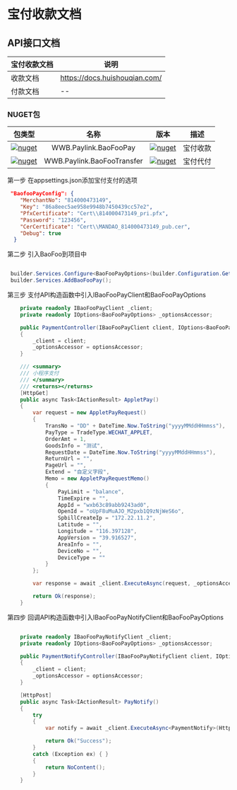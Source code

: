 ﻿宝付收款文档
===

API接口文档
---
|宝付收款文档|	说明|
| ---- | ---- |
|收款文档|	https://docs.huishouqian.com/|
|付款文档|	--|

### NUGET包

|包类型|名称|版本|描述|
|:----:|:----:|:----:|:---:|
| [![nuget](https://shields.io/badge/-Nuget-yellow?cacheSeconds=60)](https://www.nuget.org/packages/WWB.Paylink.BaoFooPay/) | WWB.Paylink.BaoFooPay  |  [![nuget](https://img.shields.io/nuget/v/WWB.Paylink.BaoFooPay.svg?cacheSeconds=60)](https://www.nuget.org/packages/WWB.Paylink.BaoFooPay/) | 宝付收款|
| [![nuget](https://shields.io/badge/-Nuget-yellow?cacheSeconds=60)](https://www.nuget.org/packages/WWB.Paylink.BaoFooTransfer/) | WWB.Paylink.BaoFooTransfer  |  [![nuget](https://img.shields.io/nuget/v/WWB.Paylink.BaoFooTransfer.svg?cacheSeconds=60)](https://www.nuget.org/packages/WWB.Paylink.BaoFooTransfer/) | 宝付代付|


第一步 在appsettings.json添加宝付支付的选项
````json
 "BaofooPayConfig": {
    "MerchantNo": "814000473149",
    "Key": "86a8eec5ae958e9948b7450439cc57e2",
    "PfxCertificate": "Cert\\814000473149_pri.pfx",
    "Password": "123456",
    "CerCertificate": "Cert\\MANDAO_814000473149_pub.cer",
    "Debug": true
  }
````

第二步 引入BaoFoo到项目中
````c#

 builder.Services.Configure<BaoFooPayOptions>(builder.Configuration.GetSection("BaofooPayConfig"));
 builder.Services.AddBaoFooPay();

````

第三步 支付API构造函数中引入IBaoFooPayClient和BaoFooPayOptions
````c#
    private readonly IBaoFooPayClient _client;
    private readonly IOptions<BaoFooPayOptions> _optionsAccessor;

    public PaymentController(IBaoFooPayClient client, IOptions<BaoFooPayOptions> optionsAccessor)
    {
        _client = client;
        _optionsAccessor = optionsAccessor;
    }

    /// <summary>
    /// 小程序支付
    /// </summary>
    /// <returns></returns>
    [HttpGet]
    public async Task<IActionResult> AppletPay()
    {
        var request = new AppletPayRequest()
        {
            TransNo = "DD" + DateTime.Now.ToString("yyyyMMddHHmmss"),
            PayType = TradeType.WECHAT_APPLET,
            OrderAmt = 1,
            GoodsInfo = "测试",
            RequestDate = DateTime.Now.ToString("yyyyMMddHHmmss"),
            ReturnUrl = "",
            PageUrl = "",
            Extend = "自定义字段",
            Memo = new AppletPayRequestMemo()
            {
                PayLimit = "balance",
                TimeExpire = "",
                AppId = "wxb63c89abb9243ad0",
                OpenId = "oUpF8uMuAJO_M2pxb1Q9zNjWeS6o",
                SpbillCreateIp = "172.22.11.2",
                Latitude = "",
                Longitude = "116.397128",
                AppVersion = "39.916527",
                AreaInfo = "",
                DeviceNo = "",
                DeviceType = ""
            }
        };

        var response = await _client.ExecuteAsync(request, _optionsAccessor.Value);

        return Ok(response);
    }
````

第四步 回调API构造函数中引入IBaoFooPayNotifyClient和BaoFooPayOptions

````c#

    private readonly IBaoFooPayNotifyClient _client;
    private readonly IOptions<BaoFooPayOptions> _optionsAccessor;

    public PaymentNotifyController(IBaoFooPayNotifyClient client, IOptions<BaoFooPayOptions> optionsAccessor)
    {
        _client = client;
        _optionsAccessor = optionsAccessor;
    }

    [HttpPost]
    public async Task<IActionResult> PayNotify()
    {
        try
        {
            var notify = await _client.ExecuteAsync<PaymentNotify>(HttpContext.Request, _optionsAccessor.Value);

            return Ok("Success");
        }
        catch (Exception ex) { }
        {
            return NoContent();
        }
    }

````